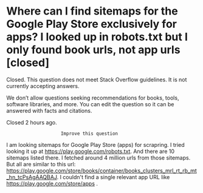 
# Where can I find sitemaps for the Google Play Store exclusively for apps? I looked up in robots.txt but I only found book urls, not app urls [closed]







Closed. This question does not meet Stack Overflow guidelines. It is not currently accepting answers.
                        
                    










 We don’t allow questions seeking recommendations for books, tools, software libraries, and more. You can edit the question so it can be answered with facts and citations.


Closed 2 hours ago.







                        Improve this question
                    



I am looking sitemaps for Google Play Store (apps) for scrapring.
I tried looking it up at https://play.google.com/robots.txt. And there are 10 sitemaps listed there. I fetched around 4 million urls from those sitemaps. But all are similar to this url: https://play.google.com/store/books/container/books_clusters_mrl_rt_rb_mt_hn_tcPsAgAAQBAJ.
I couldn't find a single relevant app URL like https://play.google.com/store/apps .

        